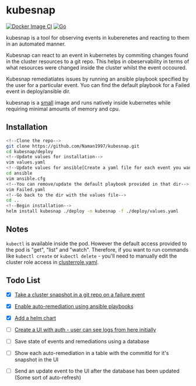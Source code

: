 # kubesnap
[![Docker Image CI](https://github.com/Naman1997/kubesnap/actions/workflows/docker-image.yml/badge.svg)](https://github.com/Naman1997/kubesnap/actions/workflows/docker-image.yml)
[![Go](https://github.com/Naman1997/kubesnap/actions/workflows/go.yml/badge.svg)](https://github.com/Naman1997/kubesnap/actions/workflows/go.yml)

kubesnap is a tool for observing events in kuberenetes and reacting to them in an automated manner.

Kubesnap can react to an event in kubernetes by commiting changes found in the cluster resources to a git repo. This helps in obeservability in terms of what resources were changed inside the cluster whilst the event occoured.

Kubesnap remediatiates issues by running an ansible playbook specified by the user for a particular event. Yuo can find the default playbook for a Failed event in deploy/ansible dir.

kubesnap is a [small](https://hub.docker.com/r/namanarora/kubesnap/tags) image and runs natively inside kubernetes while requiring minimal amounts of memory and cpu.

## Installation

```sh
<!--Clone the repo-->
git clone https://github.com/Naman1997/kubesnap.git
cd kubesnap/deploy
<!--Update values for installation-->
vim values.yaml
<!--Update values for ansible[Create a yaml file for each event you want to auto-remediate]-->
cd ansible
vim ansible.cfg
<!--You can remove/update the default playbook provided in that dir-->
vim Failed.yaml
<!--Go back to the dir with the values file-->
cd ..
<!--Begin installation-->
helm install kubesnap ./deploy -n kubesnap -f ./deploy/values.yaml
```

## Notes

`kubectl` is available inside the pod. However the default access provided to the pod is "get", "list" and "watch". Therefore, if you want to run commands like `kubectl create` or `kubectl delete` - you'll need to manually edit the cluster role access in [clusterrole.yaml](https://github.com/Naman1997/kubesnap/blob/main/deploy/templates/clusterrole.yaml).

## Todo List

- [x] [Take a cluster snapshot in a git repo on a failure event](https://github.com/Naman1997/kubesnap/issues/6)
- [x] [Enable auto-remediation using ansible playbooks](https://github.com/Naman1997/kubesnap/issues/11)
- [x] [Add a helm chart](https://github.com/Naman1997/kubesnap/issues/3)

- [ ] [Create a UI with auth - user can see logs from here initially](https://github.com/Naman1997/kubesnap/issues/21)
- [ ] Save state of events and remediations using a database
- [ ] Show each auto-remediation in a table with the commitId for it's snapshot in the UI
- [ ] Send an update event to the UI after the database has been updated (Some sort of auto-refresh)